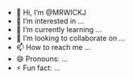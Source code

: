 - 👋 Hi, I’m @MRWICKJ
- 👀 I’m interested in ...
- 🌱 I’m currently learning ...
- 💞️ I’m looking to collaborate on ...
- 📫 How to reach me ...
- 😄 Pronouns: ...
- ⚡ Fun fact: ...

<!---
MRWICKJ/MRWICKJ is a ✨ special ✨ repository because its `README.md` (this file) appears on your GitHub profile.
You can click the Preview link to take a look at your changes.
--->
